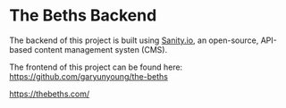 # The Beths Backend

The backend of this project is built using [Sanity.io](https://www.sanity.io/), an open-source, API-based content management systen (CMS). 

The frontend of this project can be found here: https://github.com/garyunyoung/the-beths

https://thebeths.com/
